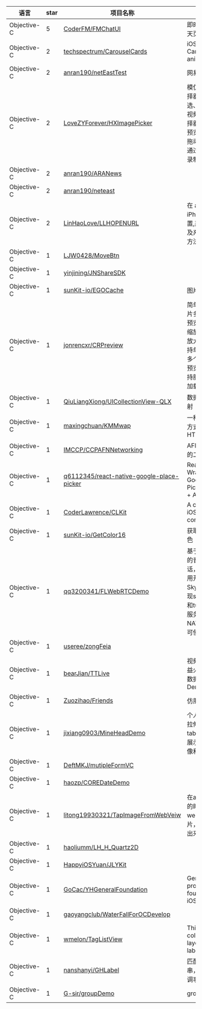 语言|star|项目名称|描述
---|---|---|---
Objective-C|5|[CoderFM/FMChatUI](https://github.com/CoderFM/FMChatUI)|即时通讯的聊天页面
Objective-C|2|[techspectrum/CarouselCards](https://github.com/techspectrum/CarouselCards)|iOS Carousel Cards animation
Objective-C|2|[anran190/netEastTest](https://github.com/anran190/netEastTest)|网易彩票
Objective-C|2|[LoveZYForever/HXImagePicker](https://github.com/LoveZYForever/HXImagePicker)|模仿QQ图片选择器,支持多选、选原图和视频的图片选择器，同时有预览功能,长按拖动改变顺序.通过相机拍照录制视频
Objective-C|2|[anran190/ARANews](https://github.com/anran190/ARANews)| 
Objective-C|2|[anran190/neteast](https://github.com/anran190/neteast)| 
Objective-C|2|[LinHaoLove/LLHOPENURL](https://github.com/LinHaoLove/LLHOPENURL)|在 app 中打开 iPhone 通用设置,系统软件,以及系统服务的方法.
Objective-C|1|[LJW0428/MoveBtn](https://github.com/LJW0428/MoveBtn)| 
Objective-C|1|[yinjining/JNShareSDK](https://github.com/yinjining/JNShareSDK)| 
Objective-C|1|[sunKit-io/EGOCache](https://github.com/sunKit-io/EGOCache)|图片缓存
Objective-C|1|[jonrencxr/CRPreview](https://github.com/jonrencxr/CRPreview)|简单易用的图片多功能全屏预览组件，可缩放、可双击放大缩小，支持单个图片和多个图片翻页预览，暂不支持服务器图片加载。
Objective-C|1|[QiuLiangXiong/UICollectionView-QLX](https://github.com/QiuLiangXiong/UICollectionView-QLX)|数据即视图 映射
Objective-C|1|[maxingchuan/KMMwap](https://github.com/maxingchuan/KMMwap)|一种新的沟通方式-Native与HTML
Objective-C|1|[IMCCP/CCPAFNNetworking](https://github.com/IMCCP/CCPAFNNetworking)|AFN网络框架的二次封装
Objective-C|1|[q6112345/react-native-google-place-picker](https://github.com/q6112345/react-native-google-place-picker)|React Native Wrapper of Google Place Picker for iOS + Android.
Objective-C|1|[CoderLawrence/CLKit](https://github.com/CoderLawrence/CLKit)|A collection of iOS components
Objective-C|1|[sunKit-io/GetColor16](https://github.com/sunKit-io/GetColor16)|获取16进制颜色
Objective-C|1|[qq3200341/FLWebRTCDemo](https://github.com/qq3200341/FLWebRTCDemo)|基于webRTC的音视频通话，服务端采用开源项目SkyRTC，未实现stunserver和turnserver服务器，因此NAT环境下不可使用。
Objective-C|1|[useree/zongFeia](https://github.com/useree/zongFeia)| 
Objective-C|1|[bearJian/TTLive](https://github.com/bearJian/TTLive)|视频直播类日益火爆,自己抓数据,写个Demo
Objective-C|1|[Zuozihao/Friends](https://github.com/Zuozihao/Friends)|仿朋友圈列表
Objective-C|1|[jixiang0903/MineHeadDemo](https://github.com/jixiang0903/MineHeadDemo)|个人中心背景拉伸效果，tableview数据展示，更改头像和昵称等
Objective-C|1|[DeftMKJ/mutipleFormVC](https://github.com/DeftMKJ/mutipleFormVC)| 
Objective-C|1|[haozp/COREDateDemo](https://github.com/haozp/COREDateDemo)| 
Objective-C|1|[litong19930321/TapImageFromWebVeiw](https://github.com/litong19930321/TapImageFromWebVeiw)|在app展示web的时候，点击webView的图片，图片能弹出来展示
Objective-C|1|[haoliumm/LH_H_Quartz2D](https://github.com/haoliumm/LH_H_Quartz2D)| 
Objective-C|1|[HappyiOSYuan/JLYKit](https://github.com/HappyiOSYuan/JLYKit)| 
Objective-C|1|[GoCac/YHGeneralFoundation](https://github.com/GoCac/YHGeneralFoundation)|General project foundation for iOS.
Objective-C|1|[gaoyangclub/WaterFallForOCDevelop](https://github.com/gaoyangclub/WaterFallForOCDevelop)| 
Objective-C|1|[wmelon/TagListView](https://github.com/wmelon/TagListView)|This is a use collectionView layout of the label
Objective-C|1|[nanshanyi/GHLabel](https://github.com/nanshanyi/GHLabel)|匹配特定字符串，可点击回调事件的label
Objective-C|1|[G-sir/groupDemo](https://github.com/G-sir/groupDemo)|group0909
